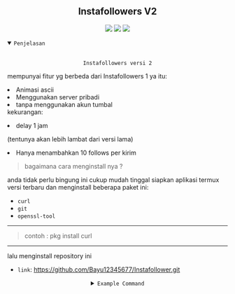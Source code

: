 <h2 align="center">Instafollowers V2</h2>
<p align="center">
<img src="https://img.shields.io/static/v1?label=followers&message=%20&logo=instagram&style=for-the-badge">
<img src="https://img.shields.io/static/v1?label=by+pejuang+kentang&message=%20&logo=nano&style=for-the-badge&color=green">
<img src="https://img.shields.io/static/v1?label=version&message=0.1v&logo=apache&style=plastic&color=green">
</p>

<details open>
    <summary><code>Penjelasan</code></summary>
  <div><br>
<p align="center"><code>Instafollowers versi 2</code></p>

mempunyai fitur yg berbeda dari Instafollowers 1
ya itu:
        <li>Animasi ascii</li>
        <li>Menggunakan server pribadi</li>
        <li>tanpa menggunakan akun tumbal</li>
kekurangan:
<li>delay 1 jam</li><p>(tentunya akan lebih lambat dari versi lama)</p>
<li>Hanya menambahkan 10 follows per kirim</li>
</div></details>

> bagaimana cara menginstall nya ?

anda tidak perlu bingung ini cukup mudah
tinggal siapkan aplikasi termux versi terbaru
dan menginstall beberapa paket ini:

- `curl`
- `git`
- `openssl-tool`
--------------------------
> contoh : pkg install curl
--------------------------

lalu menginstall repository ini
- `link`: https://github.com/Bayu12345677/Instafollower.git

<div align="center">
    <details close><summary><code>Example Command</code></summary>
      <div>

```bash
pkg update
pkg upgrade
pkg install make
pkg install git
pkg install openssl-tool
git clone https://github.com/Bayu12345677/Instafollower.git
cd Instafollower
bash gradle.build
```
<br>
      </div>
    </details>
